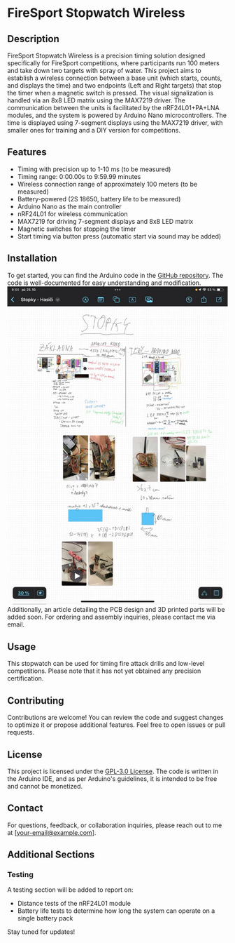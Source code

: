# FireSport Stopwatch Wireless

## Description
FireSport Stopwatch Wireless is a precision timing solution designed specifically for FireSport competitions, where participants run 100 meters and take down two targets with spray of water. This project aims to establish a wireless connection between a base unit (which starts, counts, and displays the time) and two endpoints (Left and Right targets) that stop the timer when a magnetic switch is pressed. The visual signalization is handled via an 8x8 LED matrix using the MAX7219 driver. 
The communication between the units is facilitated by the nRF24L01+PA+LNA modules, and the system is powered by Arduino Nano microcontrollers. The time is displayed using 7-segment displays using the MAX7219 driver, with smaller ones for training and a DIY version for competitions.

## Features
- Timing with precision up to 1-10 ms (to be measured)
- Timing range: 0:00.00s to 9:59.99 minutes
- Wireless connection range of approximately 100 meters (to be measured)
- Battery-powered (2S 18650, battery life to be measured)
- Arduino Nano as the main controller
- nRF24L01 for wireless communication
- MAX7219 for driving 7-segment displays and 8x8 LED matrix
- Magnetic switches for stopping the timer
- Start timing via button press (automatic start via sound may be added)

## Installation
To get started, you can find the Arduino code in the [GitHub repository](https://github.com/SoudruhRomanCZ/FireSport_Stopwatch-Wireless/tree/main/Codes). The code is well-documented for easy understanding and modification.
![Description of Image 1](photos/diagram2.jpeg)
Additionally, an article detailing the PCB design and 3D printed parts will be added soon. For ordering and assembly inquiries, please contact me via email.

## Usage
This stopwatch can be used for timing fire attack drills and low-level competitions. Please note that it has not yet obtained any precision certification.

## Contributing
Contributions are welcome! You can review the code and suggest changes to optimize it or propose additional features. Feel free to open issues or pull requests.

## License
This project is licensed under the [GPL-3.0 License](https://opensource.org/licenses/GPL-3.0). The code is written in the Arduino IDE, and as per Arduino's guidelines, it is intended to be free and cannot be monetized.

## Contact
For questions, feedback, or collaboration inquiries, please reach out to me at [your-email@example.com].

## Additional Sections
### Testing
A testing section will be added to report on:
- Distance tests of the nRF24L01 module
- Battery life tests to determine how long the system can operate on a single battery pack

Stay tuned for updates!
